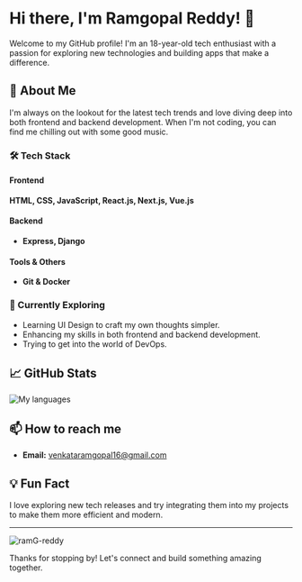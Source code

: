 # Hi there, I'm Ramgopal Reddy! 👋

Welcome to my GitHub profile! I'm an 18-year-old tech enthusiast with a passion for exploring new technologies and building apps that make a difference. 

## 🚀 About Me

I'm always on the lookout for the latest tech trends and love diving deep into both frontend and backend development. When I'm not coding, you can find me chilling out with some good music.

### 🛠️ Tech Stack

#### Frontend
**HTML, CSS, JavaScript, React.js, Next.js, Vue.js**

#### Backend
- **Express, Django**

#### Tools & Others
- **Git & Docker**

### 🌱 Currently Exploring
- Learning UI Design to craft my own thoughts simpler.
- Enhancing my skills in both frontend and backend development.
- Trying to get into the world of DevOps.

## 📈 GitHub Stats

![My languages](https://github-readme-stats.vercel.app/api/top-langs?username=ramG-reddy&show_icons=true&locale=en&layout=compact)
<!--- ![GitHub Stats](https://github-readme-stats.vercel.app/api?username=ramG-reddy&show_icons=true&theme=radical) --->

## 📫 How to reach me

- **Email:** venkataramgopal16@gmail.com

<!---
## 🌐 My Projects

Check out some of my projects below or visit my [GitHub Repositories](https://github.com/ramG-reddy?tab=repositories).

1. **[Project 1](https://github.com/ramG-reddy/project-1)** - Brief description of the project.
--->

## 💡 Fun Fact

I love exploring new tech releases and try integrating them into my projects to make them more efficient and modern.

---

<img src="https://komarev.com/ghpvc/?username=ramG-reddy&label=Profile%20views&color=ffa500&style=flat" alt="ramG-reddy" />

Thanks for stopping by! Let's connect and build something amazing together.
